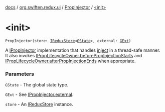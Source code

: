 [docs](../../index.md) / [org.swiften.redux.ui](../index.md) / [PropInjector](index.md) / [&lt;init&gt;](./-init-.md)

# &lt;init&gt;

`PropInjector(store: `[`IReduxStore`](../../org.swiften.redux.core/-i-redux-store.md)`<`[`GState`](index.md#GState)`>, external: `[`GExt`](index.md#GExt)`)`

A [IPropInjector](../-i-prop-injector/index.md) implementation that handles [inject](inject.md) in a thread-safe manner. It
also invokes [IPropLifecycleOwner.beforePropInjectionStarts](../-i-prop-lifecycle-owner/before-prop-injection-starts.md) and
[IPropLifecycleOwner.afterPropInjectionEnds](../-i-prop-lifecycle-owner/after-prop-injection-ends.md) when appropriate.

### Parameters

`GState` - The global state type.

`GExt` - See [IPropInjector.external](../-i-action-dependency/external.md).

`store` - An [IReduxStore](../../org.swiften.redux.core/-i-redux-store.md) instance.